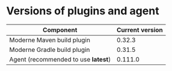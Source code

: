 # Versions of plugins and agent

| Component                             | Current version |
| ------------------------------------- | --------------- |
| Moderne Maven build plugin            | 0.32.3          |
| Moderne Gradle build plugin           | 0.31.5          |
| Agent (recommended to use **latest**) | 0.111.0         |
